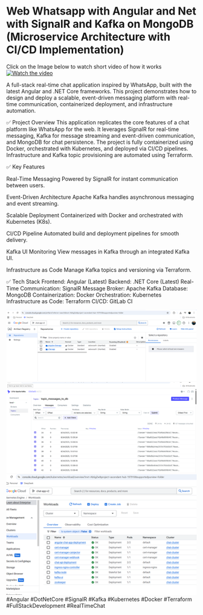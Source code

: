 # Web Whatsapp with Angular and Net with SignalR and Kafka on MongoDB (Microservice Architecture with CI/CD Implementation)

Click on the Image below to watch short video of how it works
<a href="https://www.youtube.com/watch?v=_817yV6eOXU" target="_blank">
  <img src="https://img.youtube.com/vi/_817yV6eOXU/0.jpg" alt="Watch the video" width="600"/>
</a>

A full-stack real-time chat application inspired by WhatsApp, built with the latest Angular and .NET Core frameworks. This project demonstrates how to design and deploy a scalable, event-driven messaging platform with real-time communication, containerized deployment, and infrastructure automation.

✅ Project Overview
This application replicates the core features of a chat platform like WhatsApp for the web. It leverages SignalR for real-time messaging, Kafka for message streaming and event-driven communication, and MongoDB for chat persistence. The project is fully containerized using Docker, orchestrated with Kubernetes, and deployed via CI/CD pipelines. Infrastructure and Kafka topic provisioning are automated using Terraform.

✅ Key Features

Real-Time Messaging
Powered by SignalR for instant communication between users.

Event-Driven Architecture
Apache Kafka handles asynchronous messaging and event streaming.

Scalable Deployment
Containerized with Docker and orchestrated with Kubernetes (K8s).

CI/CD Pipeline
Automated build and deployment pipelines for smooth delivery.

Kafka UI Monitoring
View messages in Kafka through an integrated Kafka UI.

Infrastructure as Code
Manage Kafka topics and versioning via Terraform.

✅ Tech Stack
Frontend: Angular (Latest)
Backend: .NET Core (Latest)
Real-Time Communication: SignalR
Message Broker: Apache Kafka
Database: MongoDB
Containerization: Docker
Orchestration: Kubernetes
Infrastructure as Code: Terraform
CI/CD: GitLab CI

<img src="https://github.com/elcilmadtha/Web-Whatsapp-with-Angular-and-Net-with-SignalR-and-Kafka-on-MongoDB/blob/main/artifacts.png" alt="Artifact Repository" width="600"/>
<img src="https://github.com/elcilmadtha/Web-Whatsapp-with-Angular-and-Net-with-SignalR-and-Kafka-on-MongoDB/blob/main/kafka-ui.png" alt="Artifact Repository" width="600"/>
<img src="https://github.com/elcilmadtha/Web-Whatsapp-with-Angular-and-Net-with-SignalR-and-Kafka-on-MongoDB/blob/main/workloads.png" alt="Artifact Repository" width="600"/>
#Angular #DotNetCore #SignalR #Kafka #Kubernetes #Docker #Terraform #FullStackDevelopment #RealTimeChat
